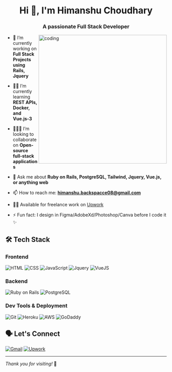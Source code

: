 <h1 align="center">Hi 👋, I'm Himanshu Choudhary</h1>
<h3 align="center">A passionate Full Stack Developer</h3>

<img align="right" alt="coding" width="400" src="https://camo.githubusercontent.com/4d9f5ecceb711eec6e2018f38a5677dc657c9738d4a65ba3b928c41c0a45b439/68747470733a2f2f6d69726f2e6d656469756d2e636f6d2f6d61782f313336302f302a37513379765349765f7430696f4a2d5a2e676966">

- 🔭 I’m currently working on **Full Stack Projects using Rails, Jquery**
  
- 👨‍💻 I’m currently learning **REST APIs, Docker, and Vue.js-3**
  
- 🧑‍🤝‍🧑 I’m looking to collaborate on **Open-source full-stack applications**
  
- 💬 Ask me about **Ruby on Rails, PostgreSQL, Tailwind, Jquery, Vue.js, or anything web**
  
- 📫 How to reach me: **himanshu.backspacce08@gmail.com**
  
- 👨‍💼 Available for freelance work on [Upwork](https://www.upwork.com/freelancers/~01ad2f38ffe715e7fc)
  
- ⚡ Fun fact: I design in Figma/AdobeXd/Photoshop/Canva before I code it ✨

## 🛠️ Tech Stack

### Frontend
![HTML](https://img.shields.io/badge/-HTML5-E34F26?style=flat-square&logo=html5&logoColor=white)
![CSS](https://img.shields.io/badge/-CSS3-1572B6?style=flat-square&logo=css3)
![JavaScript](https://img.shields.io/badge/-JavaScript-F7DF1E?style=flat-square&logo=javascript&logoColor=black)
![Jquery](https://img.shields.io/badge/-Jquery-DD0031?style=flat-square&logo=jquery&logoColor=white)
![VueJS](https://img.shields.io/badge/-Vue.js-61DAFB?style=flat-square&logo=vue.js)

### Backend
![Ruby on Rails](https://img.shields.io/badge/-Rails-CC0000?style=flat-square&logo=ruby-on-rails)
![PostgreSQL](https://img.shields.io/badge/-PostgreSQL-336791?style=flat-square&logo=postgreSQL&logoColor=white)

### Dev Tools & Deployment
![Git](https://img.shields.io/badge/-Git-F05032?style=flat-square&logo=gitHub)
![Heroku](https://img.shields.io/badge/-Heroku-430098?style=flat-square&logo=heroku&logoColor=white)
![AWS](https://img.shields.io/badge/-AWS-232F3E?style=flat-square&logo=amazon-aws&logoColor=white)
![GoDaddy](https://img.shields.io/badge/-GoDaddy-1BDB81?style=flat-square&logo=godaddy&logoColor=white)


## 🗣 Let's Connect

[![Gmail](https://img.shields.io/badge/-Gmail-D14836?style=flat-square&logo=gmail&logoColor=white)](mailto:himanshu.backspacce08@gmail.com)
[![Upwork](https://img.shields.io/badge/-Upwork-6fda44?style=flat-square&logo=upwork&logoColor=white)](https://www.upwork.com/freelancers/~01ad2f38ffe715e7fc)

---

_Thank you for visiting!_ 🙏
